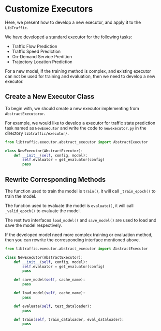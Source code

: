 # Customize Executors

Here, we present how to develop a new executor, and apply it to the `LibTraffic`.

We have developed a standard executor for the following tasks:

-  Traffic Flow Prediction
-  Traffic Speed Prediction
-  On-Demand Service Predition
-  Trajectory Location Prediction

For a new model, if the training method is complex, and existing executor can not be used for training and evaluation, then we need to develop a new executor.

## Create a New Executor Class

To begin with, we should create a new executor implementing from `AbstractExecutoror`.

For example, we would like to develop a executor for traffic state prediction task named as `NewExecutor` and write the code to `newexecutor.py` in the directory `libtraffic/executor/`.

```python
from libtraffic.executor.abstract_executor import AbstractExecutor

class NewExecutor(AbstractExecutor):
    def __init__(self, config, model):
        self.evaluator = get_evaluator(config)
        pass
```

## Rewrite Corresponding Methods

The function used to train the model is `train()`, it will call `_train_epoch()` to train the model.

The function used to evaluate the model is `evaluate()`, it will call `_valid_epoch()` to evaluate the model.

The rest two interfaces `load_model()` and `save_model()` are used to load and save the model respectively.

If the developed model need more complex training or evaluation method, then you can rewrite the corresponding interface mentioned above.

```python
from libtraffic.executor.abstract_executor import AbstractExecutor

class NewExecutor(AbstractExecutor):
    def __init__(self, config, model):
        self.evaluator = get_evaluator(config)
        pass

    def save_model(self, cache_name):
        pass

    def load_model(self, cache_name):
        pass

    def evaluate(self, test_dataloader):
        pass

    def train(self, train_dataloader, eval_dataloader):
        pass
```
